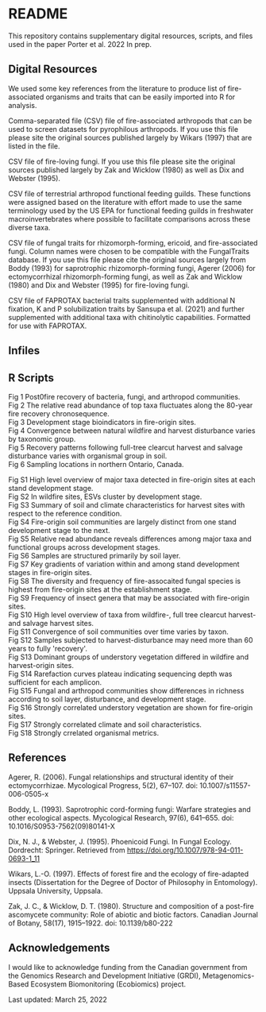 # README

This repository contains supplementary digital resources, scripts, and files used in the paper Porter et al. 2022 In prep.

## Digital Resources

We used some key references from the literature to produce list of fire-associated organisms and traits that can be easily imported into R for analysis.

Comma-separated file (CSV) file of fire-associated arthropods that can be used to screen datasets for pyrophilous arthropods.  If you use this file please site the original sources published largely by Wikars (1997) that are listed in the file.  

CSV file of fire-loving fungi.  If you use this file please site the original sources published largely by Zak and Wicklow (1980) as well as Dix and Webster (1995). 

CSV file of terrestrial arthropod functional feeding guilds.  These functions were assigned based on the literature with effort made to use the same terminology used by the US EPA for functional feeding guilds in freshwater macroinvertebrates where possible to facilitate comparisons across these diverse taxa.

CSV file of fungal traits for rhizomorph-forming, ericoid, and fire-associated fungi.  Column names were chosen to be compatible with the FungalTraits database.  If you use this file please cite the original sources largely from Boddy (1993) for saprotrophic rhizomorph-forming fungi,  Agerer (2006) for ectomycorrhizal rhizomorph-forming fungi, as well as Zak and Wicklow (1980) and Dix and Webster (1995) for fire-loving fungi.

CSV file of FAPROTAX bacterial traits supplemented with additional N fixation, K and P solubilization traits by Sansupa et al. (2021) and further supplemented with additional taxa with chitinolytic capabilities.  Formatted for use with FAPROTAX.

## Infiles



## R Scripts


Fig 1 Post0fire recovery of bacteria, fungi, and arthropod communities.  
Fig 2 The relative read abundance of top taxa fluctuates along the 80-year fire recovery chronosequence.  
Fig 3 Development stage bioindicators in fire-origin sites.  
Fig 4 Convergence between natural wildfire and harvest disturbance varies by taxonomic group.  
Fig 5 Recovery patterns following full-tree clearcut harvest and salvage disturbance varies with organismal group in soil.  
Fig 6 Sampling locations in northern Ontario, Canada.  

Fig S1 High level overview of major taxa detected in fire-origin sites at each stand development stage.  
Fig S2 In wildfire sites, ESVs cluster by development stage.  
Fig S3 Summary of soil and climate characteristics for harvest sites with respect to the reference condition.  
Fig S4 Fire-origin soil communities are largely distinct from one stand development stage to the next.  
Fig S5 Relative read abundance reveals differences among major taxa and functional groups across development stages.  
Fig S6 Samples are structured primarily by soil layer.  
Fig S7 Key gradients of variation within and among stand development stages in fire-origin sites.  
Fig S8 The diversity and frequency of fire-assocaited fungal species is highest from fire-origin sites at the establishment stage.  
Fig S9 Frequency of insect genera that may be associated with fire-origin sites.  
Fig S10 High level overview of taxa from wildfire-, full tree clearcut harvest- and salvage harvest sites.  
Fig S11 Convergence of soil communities over time varies by taxon.  
Fig S12 Samples subjected to harvest-disturbance may need more than 60 years to fully 'recovery'.  
Fig S13 Dominant groups of understory vegetation differed in wildfire and harvest-origin sites.  
Fig S14 Rarefaction curves plateau indicating sequencing depth was sufficient for each amplicon.  
Fig S15 Fungal and arthropod communities show differences in richness according to soil layer, disturbance, and development stage.  
Fig S16 Strongly correlated understory vegetation are shown for fire-origin sites.  
Fig S17 Strongly correlated climate and soil characteristics.  
Fig S18 Strongly crrelated organismal metrics.  

## References

Agerer, R. (2006). Fungal relationships and structural identity of their ectomycorrhizae. Mycological Progress, 5(2), 67–107. doi: 10.1007/s11557-006-0505-x

Boddy, L. (1993). Saprotrophic cord-forming fungi: Warfare strategies and other ecological aspects. Mycological Research, 97(6), 641–655. doi: 10.1016/S0953-7562(09)80141-X

Dix, N. J., & Webster, J. (1995). Phoenicoid Fungi. In Fungal Ecology. Dordrecht: Springer. Retrieved from https://doi.org/10.1007/978-94-011-0693-1_11

Wikars, L.-O. (1997). Effects of forest fire and the ecology of fire-adapted insects (Dissertation for the Degree of Doctor of Philosophy in Entomology). Uppsala University, Uppsala.

Zak, J. C., & Wicklow, D. T. (1980). Structure and composition of a post-fire ascomycete community: Role of abiotic and biotic factors. Canadian Journal of Botany, 58(17), 1915–1922. doi: 10.1139/b80-222


## Acknowledgements

I would like to acknowledge funding from the Canadian government from the Genomics Research and Development Initiative (GRDI), Metagenomics-Based Ecosystem Biomonitoring (Ecobiomics) project.

Last updated: March 25, 2022
